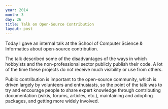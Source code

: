 ```yaml
---
year: 2014
month: 3
day: 26
title: Talk on Open-Source Contribution
layout: post
---
```


<p>Today I gave an internal talk at the School of Computer Science & Informatics about open-source contribution.</p>
<p>The talk <!--[slides available <a href="http://flyingsparx.net/static/downloads/open_source_contributions.pdf">here</a>]--> described some of the disadvantages of the ways in which hobbyists and the non-professional sector publicly publish their code. A lot of the time these projects do not receive much visibility or use from others.</p>
<p>Public contribution is important to the open-source community, which is driven largely by volunteers and enthusiasts, so the point of the talk was to try and encourage people to share expert knowledge through contributing documentation (wikis, forums, articles, etc.), maintaining and adopting packages, and getting more widely involved.</p>
